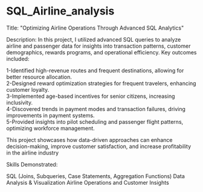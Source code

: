# SQL_Airline_analysis  

Title: "Optimizing Airline Operations Through Advanced SQL Analytics"

Description:
In this project, I utilized advanced SQL queries to analyze airline and passenger data for insights into transaction patterns, customer demographics, rewards programs, and operational efficiency. Key outcomes included:

1-Identified high-revenue routes and frequent destinations, allowing for better resource allocation.<br>
2-Designed reward optimization strategies for frequent travelers, enhancing customer loyalty.<br>
3-Implemented age-based incentives for senior citizens, increasing inclusivity.<br>
4-Discovered trends in payment modes and transaction failures, driving improvements in payment systems.<br>
5-Provided insights into pilot scheduling and passenger flight patterns, optimizing workforce management.<br>

This project showcases how data-driven approaches can enhance decision-making, improve customer satisfaction, and increase profitability in the airline industry

Skills Demonstrated:

SQL (Joins, Subqueries, Case Statements, Aggregation Functions)
Data Analysis & Visualization
Airline Operations and Customer Insights
